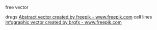 free vector

drugs
<a href="https://www.freepik.com/free-photos-vectors/abstract">Abstract vector created by freepik - www.freepik.com</a>
cell lines
<a href="https://www.freepik.com/free-photos-vectors/infographic">Infographic vector created by brgfx - www.freepik.com</a>
